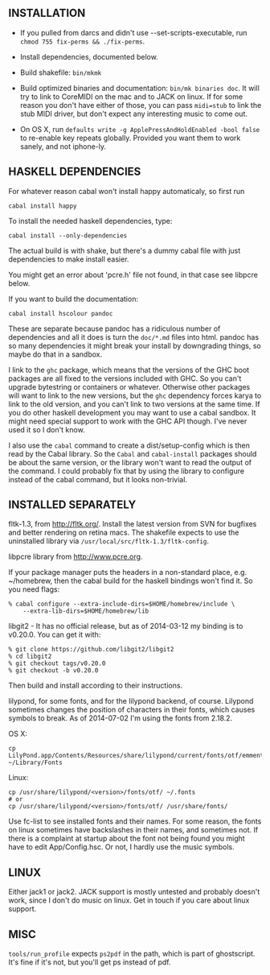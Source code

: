 ## INSTALLATION

- If you pulled from darcs and didn't use --set-scripts-executable, run
`chmod 755 fix-perms && ./fix-perms`.

- Install dependencies, documented below.

- Build shakefile: `bin/mkmk`

- Build optimized binaries and documentation: `bin/mk binaries doc`.  It will
try to link to CoreMIDI on the mac and to JACK on linux.  If for some reason
you don't have either of those, you can pass `midi=stub` to link the stub MIDI
driver, but don't expect any interesting music to come out.

- On OS X, run `defaults write -g ApplePressAndHoldEnabled -bool false` to
re-enable key repeats globally.  Provided you want them to work sanely, and
not iphone-ly.

## HASKELL DEPENDENCIES

For whatever reason cabal won't install happy automaticaly, so first run

    cabal install happy

To install the needed haskell dependencies, type:

    cabal install --only-dependencies

The actual build is with shake, but there's a dummy cabal file with just
dependencies to make install easier.

You might get an error about 'pcre.h' file not found, in that case see libpcre
below.

If you want to build the documentation:

    cabal install hscolour pandoc

These are separate because pandoc has a ridiculous number of dependencies and
all it does is turn the `doc/*.md` files into html.  pandoc has so many
dependencies it might break your install by downgrading things, so maybe do
that in a sandbox.

I link to the `ghc` package, which means that the versions of the GHC boot
packages are all fixed to the versions included with GHC.  So you can't upgrade
bytestring or containers or whatever.  Otherwise other packages will want to
link to the new versions, but the `ghc` dependency forces karya to link to the
old version, and you can't link to two versions at the same time.  If you do
other haskell development you may want to use a cabal sandbox.  It might need
special support to work with the GHC API though.  I've never used it so I don't
know.

I also use the `cabal` command to create a dist/setup-config which is then read
by the Cabal library.  So the `Cabal` and `cabal-install` packages should be
about the same version, or the library won't want to read the output of the
command.  I could probably fix that by using the library to configure instead
of the cabal command, but it looks non-trivial.

## INSTALLED SEPARATELY

fltk-1.3, from <http://fltk.org/>.  Install the latest version from SVN for
bugfixes and better rendering on retina macs.  The shakefile expects to use
the uninstalled library via `/usr/local/src/fltk-1.3/fltk-config`.

libpcre library from <http://www.pcre.org>.

If your package manager puts the headers in a non-standard place, e.g.
~/homebrew, then the cabal build for the haskell bindings won't find it.  So
you need flags:

    % cabal configure --extra-include-dirs=$HOME/homebrew/include \
        --extra-lib-dirs=$HOME/homebrew/lib

libgit2 - It has no official release, but as of 2014-03-12 my binding is to
v0.20.0.  You can get it with:

    % git clone https://github.com/libgit2/libgit2
    % cd libgit2
    % git checkout tags/v0.20.0
    % git checkout -b v0.20.0

Then build and install according to their instructions.

lilypond, for some fonts, and for the lilypond backend, of course.
Lilypond sometimes changes the position of characters in their fonts, which
causes symbols to break.  As of 2014-07-02 I'm using the fonts from 2.18.2.

OS X:

    cp LilyPond.app/Contents/Resources/share/lilypond/current/fonts/otf/emmentaler* ~/Library/Fonts

Linux:

    cp /usr/share/lilypond/<version>/fonts/otf/ ~/.fonts
    # or
    cp /usr/share/lilypond/<version>/fonts/otf/ /usr/share/fonts/

Use fc-list to see installed fonts and their names.  For some reason, the fonts
on linux sometimes have backslashes in their names, and sometimes not.  If
there is a complaint at startup about the font not being found you might have
to edit App/Config.hsc.  Or not, I hardly use the music symbols.

## LINUX

Either jack1 or jack2.  JACK support is mostly untested and probably doesn't
work, since I don't do music on linux.  Get in touch if you care about linux
support.

## MISC

`tools/run_profile` expects `ps2pdf` in the path, which is part of ghostscript.
It's fine if it's not, but you'll get ps instead of pdf.
